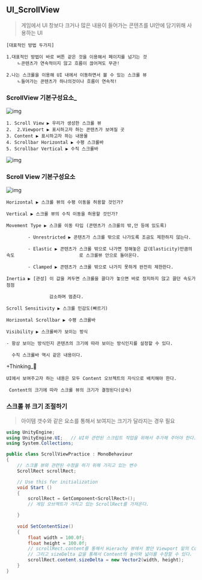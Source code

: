## UI_ScrollView

>게임에서 UI 창보다 크거나 많은 내용이 들어가는 콘텐츠를 UI안에 담기위해 사용하는 UI  



```
[대표적인 방법 두가지]

1.대표적인 방법이 바로 버튼 같은 것을 이용해서 페이지를 넘기는 것
	ㄴ콘텐츠가 연속적이지 않고 흐름이 끊어져도 무관!
	
2.나는 스크롤을 이용해 UI 내에서 이동하면서 볼 수 있는 스크롤 뷰
	ㄴ들어가는 콘텐츠가 하나의것이나 흐름이 연속적!
```



### ScrollView 기본구성요소_

![img](https://cdn.discordapp.com/attachments/804184517644386345/818757240202461184/unknown.png)  



```
1. Scroll View ▶ 우리가 생성한 스크롤 뷰
2.  2.Viewport ▶ 표시하고자 하는 콘텐츠가 보여질 곳
3. Content ▶ 표시하고자 하는 내용물
4. Scrollbar Horizontal ▶ 수평 스크롤바
5. Scrollbar Vertical ▶ 수직 스크롤바
```

![img](https://cdn.discordapp.com/attachments/804184517644386345/818760330342826004/unknown.png)



### Scroll View 기본구성요소

![img](https://cdn.discordapp.com/attachments/804184517644386345/818758229312012308/unknown.png)



```
Horizontal ▶ 스크롤 뷰의 수평 이동을 허용할 것인가?

Vertical ▶ 스크롤 뷰의 수직 이동을 허용할 것인가?

Movement Type ▶ 스크롤 이동 타입 (콘텐츠가 스크롤의 밖,안 등에 있도록)

		- Unrestricted ▶ 콘텐츠가 스크롤 밖으로 나가도록 조금도 제한하지 않는다.

		- Elastic ▶ 콘텐츠가 스크롤 밖으로 나가면 정해놓은 값(Elasticity)만큼의 속도						 로 스크롤뷰 안으로 돌아온다.

		- Clamped ▶ 콘텐츠가 스크롤 밖으로 나가지 못하게 완전히 제한한다.

Inertia ▶ [관성] 이 값을 켜두면 스크롤을 끌다가 놓으면 바로 정지하지 않고 끌던 속도가 점점 

				감소하며 멈춘다.

Scroll Sensitivity ▶ 스크롤 민감도(빠르기)

Horizontal Scrollbar ▶ 수평 스크롤바

Visibility ▶ 스크롤바가 보이는 방식

- 항상 보이는 방식인지 콘텐츠의 크기에 따라 보이는 방식인지를 설정할 수 있다.

  수직 스크롤바 역시 같은 내용이다.
```



+Thinking_🚀

```
UI에서 보여주고자 하는 내용은 모두 Content 오브젝트의 자식으로 배치해야 한다.

 Content의 크기에 따라 스크롤 뷰의 크기가 결정된다(상속)
```



### 스크롤 뷰 크기 조절하기

>아이템 갯수와 같은 요소를 통해서 보여지는 크기가 달라지는 경우 필요

```c#
using UnityEngine;
using UnityEngine.UI;   // UI와 관련된 스크립트 작업을 위해서 추가해 주어야 한다.
using System.Collections;

public class ScrollViewPractice : MonoBehaviour
{
    // 스크롤 뷰와 관련된 수정을 하기 위해 가지고 있는 변수
    ScrollRect scrollRect;

    // Use this for initialization
    void Start ()
    {
        scrollRect = GetComponent<ScrollRect>();    
        // 게임 오브젝트가 가지고 있는 ScrollRect를 가져온다.

    }
   
    void SetContentSize()
    {
        float width = 100.0f;
        float height = 100.0f;
        // scrollRect.content를 통해서 Hierachy 뷰에서 봤던 Viewport 밑의 Content 게임 오브젝트에 접근할 수 있다.
        // 그리고 sizeDelta 값을 통해서 Content의 높이와 넓이를 수정할 수 있다.
        scrollRect.content.sizeDelta = new Vector2(width, height);
    }
}
```


